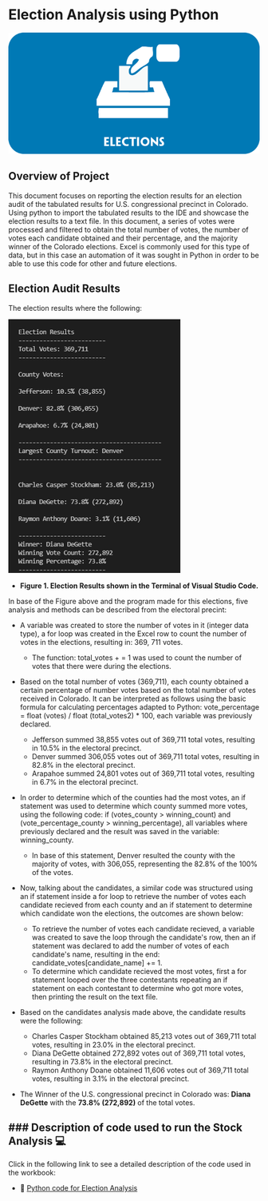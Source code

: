 # Election Analysis using Python

![](https://github.com/Frankdiazw/Election_Analysis/blob/main/Resources/Elections-Image.png)

## Overview of Project
This document focuses on reporting the election results for an election audit of the tabulated results for U.S. congressional precinct in Colorado. Using python to import the tabulated results to the IDE and showcase the election results to a text file. In this document, a series of votes were processed and filtered to obtain the total number of votes, the number of votes each candidate obtained and their percentage, and the majority winner of the Colorado elections. Excel is commonly used for this type of data, but in this case an automation of it was sought in Python in order to be able to use this code for other and future elections.

## Election Audit Results
The election results where the following:

![](https://github.com/Frankdiazw/Election_Analysis/blob/main/Resources/Electionresults.png)

- **Figure 1. Election Results shown in the Terminal of Visual Studio Code.**

In base of the Figure above and the program made for this elections, five analysis and methods can be described from the electoral precint:
- A variable was created to store the number of votes in it (integer data type), a for loop was created in the Excel row to count the number of votes in the elections, resulting in: 369, 711 votes.
  - The function: total_votes + = 1 was used to count the number of votes that there were during the elections.
  
- Based on the total number of votes (369,711), each county obtained a certain percentage of number votes based on the total number of votes received in Colorado. It can be interpreted as follows using the basic formula for calculating percentages adapted to Python: vote_percentage = float (votes) / float (total_votes2) * 100, each variable was previously declared.
  - Jefferson summed 38,855 votes out of 369,711 total votes, resulting in 10.5% in the electoral precinct.
  - Denver summed 306,055 votes out of 369,711 total votes, resulting in 82.8% in the electoral precinct.
  - Arapahoe summed 24,801 votes out of 369,711 total votes, resulting in 6.7% in the electoral precinct.
  
- In order to determine which of the counties had the most votes, an if statement was used to determine which county summed more votes, using the following code: if (votes_county > winning_count) and (vote_percentage_county > winning_percentage), all variables where previously declared and the result was saved in the variable: winning_county. 
  - In base of this statement, Denver resulted the county with the majority of votes, with 306,055, representing the 82.8% of the 100% of the votes.
 
- Now, talking about the candidates, a similar code was structured using an if statement inside a for loop to retrieve the number of votes each candidate recieved from each county and an if statement to determine which candidate won the elections, the outcomes are shown below:
  - To retrieve the number of votes each candidate recieved, a variable was created to save the loop through the candidate's row, then an if statement was declared to add the number of votes of each candidate's name, resulting in the end: candidate_votes[candidate_name] += 1.
  - To determine which candidate recieved the most votes, first a for statement looped over the three contestants repeating an if statement on each contestant to determine who got more votes, then printing the result on the text file. 
  
- Based on the candidates analysis made above, the candidate results were the following:
  - Charles Casper Stockham obtained 85,213 votes out of 369,711 total votes, resulting in 23.0% in the electoral precinct.
  - Diana DeGette obtained 272,892 votes out of 369,711 total votes, resulting in 73.8% in the electoral precinct.
  - Raymon Anthony Doane obtained 11,606 votes out of 369,711 total votes, resulting in 3.1% in the electoral precinct.
 
- The Winner of the U.S. congressional precinct in Colorado was: **Diana DeGette** with the **73.8% (272,892)** of the total votes.

## ### Description of code used to run the Stock Analysis :computer:
Click in the following link to see a detailed description of the code used in the workbook:
- :page_with_curl: [Python code for Election Analysis](https://github.com/Frankdiazw/Election_Analysis/blob/main/PyPoll_Challenge_starter_code.py)
